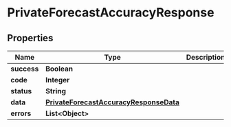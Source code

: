 
# PrivateForecastAccuracyResponse

## Properties
Name | Type | Description | Notes
------------ | ------------- | ------------- | -------------
**success** | **Boolean** |  | 
**code** | **Integer** |  | 
**status** | **String** |  | 
**data** | [**PrivateForecastAccuracyResponseData**](PrivateForecastAccuracyResponseData.md) |  | 
**errors** | **List&lt;Object&gt;** |  |  [optional]



